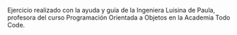 Ejercicio realizado con la ayuda y guía de la Ingeniera Luisina de Paula, profesora del curso Programación Orientada a Objetos en la Academia Todo Code. 